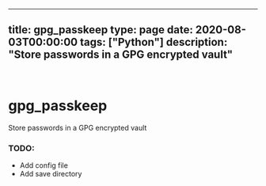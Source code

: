
---
title: gpg_passkeep
type: page
date: 2020-08-03T00:00:00
tags: ["Python"]
description: "Store passwords in a GPG encrypted vault"
---


<br>

# gpg_passkeep
Store passwords in a GPG encrypted vault

### TODO:
- Add config file
- Add save directory
